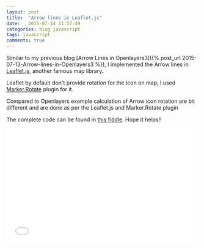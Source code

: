 ```yaml
---
layout: post
title:  "Arrow lines in Leaflet.js"
date:   2015-07-14 11:57:49
categories: blog javascript
tags: javascript
comments: true
---
```

Similar to my previous blog [Arrow Lines in Openlayers3]({% post_url 2015-07-13-Arrow-lines-in-Openlayers3 %}), I implemented the Arrow lines in <a href="http://leafletjs.com/">Leaflet.js</a>, another famous map library.

Leaflet by default don't provide rotation for the Icon on map, I used <a href="https://github.com/shramov/leaflet-plugins/blob/master/layer/Marker.Rotate.js">Marker.Rotate</a> plugin for it.

Compared to Openlayers example calculation of Arrow icon rotation are bit different and are done as per the Leaflet.js and Marker.Rotate plugin

The complete code can be found in <a href="http://jsfiddle.net/codefoolz/vyew8nom/" target="_blank">this fiddle</a>. Hope it helps!!

<iframe width="100%" height="300" src="//jsfiddle.net/codefoolz/vyew8nom/embedded/" allowfullscreen="allowfullscreen" frameborder="0"></iframe>